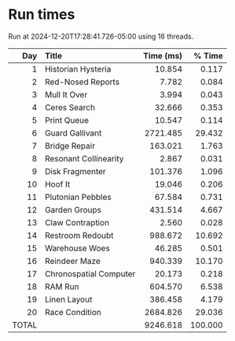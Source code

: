 # Run times

Run at 2024-12-20T17:28:41.726-05:00 using 16 threads.

|   Day | Title                          |       Time (ms) |          % Time |
| ----: | :----------------------------- | --------------: | --------------: |
|     1 | Historian Hysteria             |          10.854 |           0.117 |
|     2 | Red-Nosed Reports              |           7.782 |           0.084 |
|     3 | Mull It Over                   |           3.994 |           0.043 |
|     4 | Ceres Search                   |          32.666 |           0.353 |
|     5 | Print Queue                    |          10.547 |           0.114 |
|     6 | Guard Gallivant                |        2721.485 |          29.432 |
|     7 | Bridge Repair                  |         163.021 |           1.763 |
|     8 | Resonant Collinearity          |           2.867 |           0.031 |
|     9 | Disk Fragmenter                |         101.376 |           1.096 |
|    10 | Hoof It                        |          19.046 |           0.206 |
|    11 | Plutonian Pebbles              |          67.584 |           0.731 |
|    12 | Garden Groups                  |         431.514 |           4.667 |
|    13 | Claw Contraption               |           2.560 |           0.028 |
|    14 | Restroom Redoubt               |         988.672 |          10.692 |
|    15 | Warehouse Woes                 |          46.285 |           0.501 |
|    16 | Reindeer Maze                  |         940.339 |          10.170 |
|    17 | Chronospatial Computer         |          20.173 |           0.218 |
|    18 | RAM Run                        |         604.570 |           6.538 |
|    19 | Linen Layout                   |         386.458 |           4.179 |
|    20 | Race Condition                 |        2684.826 |          29.036 |
|                                 TOTAL ||        9246.618 |         100.000 |